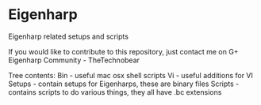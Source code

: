 Eigenharp
=========

Eigenharp related setups and scripts

If you would like to contribute to this repository, just contact me on G+ Eigenharp Community - TheTechnobear

Tree contents:
Bin - useful mac osx shell scripts
Vi - useful additions for VI
Setups - contain setups for Eigenharps, these are binary files
Scripts - contains scripts to do various things, they all have .bc extensions


